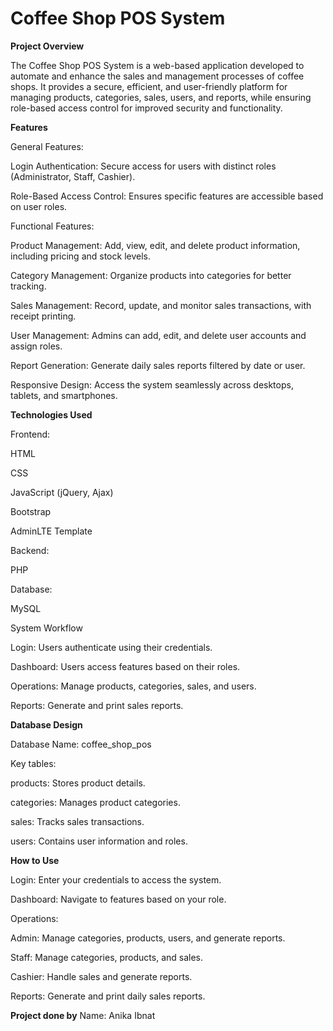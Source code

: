 # Coffee Shop POS System

**Project Overview**

The Coffee Shop POS System is a web-based application developed to automate and enhance the sales and management processes of coffee shops. It provides a secure, efficient, and user-friendly platform for managing products, categories, sales, users, and reports, while ensuring role-based access control for improved security and functionality.

**Features**

General Features:

Login Authentication: Secure access for users with distinct roles (Administrator, Staff, Cashier).

Role-Based Access Control: Ensures specific features are accessible based on user roles.

Functional Features:

Product Management: Add, view, edit, and delete product information, including pricing and stock levels.

Category Management: Organize products into categories for better tracking.

Sales Management: Record, update, and monitor sales transactions, with receipt printing.

User Management: Admins can add, edit, and delete user accounts and assign roles.

Report Generation: Generate daily sales reports filtered by date or user.

Responsive Design: Access the system seamlessly across desktops, tablets, and smartphones.

**Technologies Used**

Frontend:

HTML

CSS

JavaScript (jQuery, Ajax)

Bootstrap

AdminLTE Template

Backend:

PHP

Database:

MySQL

System Workflow

Login: Users authenticate using their credentials.

Dashboard: Users access features based on their roles.

Operations: Manage products, categories, sales, and users.

Reports: Generate and print sales reports.

**Database Design**

Database Name: coffee_shop_pos

Key tables:

products: Stores product details.

categories: Manages product categories.

sales: Tracks sales transactions.

users: Contains user information and roles.


**How to Use**

Login: Enter your credentials to access the system.

Dashboard: Navigate to features based on your role.

Operations:

Admin: Manage categories, products, users, and generate reports.

Staff: Manage categories, products, and sales.

Cashier: Handle sales and generate reports.

Reports: Generate and print daily sales reports.

**Project done by**
Name: Anika Ibnat



